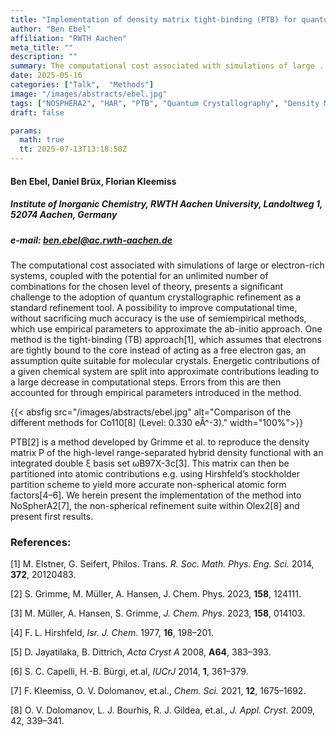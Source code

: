 ```yaml
---
title: "Implementation of density matrix tight-binding (PTB) for quantum crystallographic refinement in NoSpherA2"
author: "Ben Ebel"
affiliation: "RWTH Aachen"
meta_title: ""
description: ""
summary: The computational cost associated with simulations of large ... presents a significant challenge to the adoption of quantum crystallographic refinement as a standard refinement tool. A possibility to improve computational time, without sacrificing much accuracy is the use of semiempirical methods, which use empirical parameters..
date: 2025-05-16  
categories: ["Talk",  "Methods"]
image: "/images/abstracts/ebel.jpg"
tags: ["NOSPHERA2", "HAR", "PTB", "Quantum Crystallography", "Density Matrix", "Tight-Binding", "Semiempirical Methods"]
draft: false

params:
  math: true
  tt: 2025-07-13T13:18:50Z
---
```


#### Ben Ebel, Daniel Brüx, Florian Kleemiss

##### Institute of Inorganic Chemistry, RWTH Aachen University, Landoltweg 1, 52074 Aachen, Germany

##### e-mail: ben.ebel@ac.rwth-aachen.de

The computational cost associated with simulations of large or electron-rich systems, coupled with the potential for an unlimited number of combinations for the chosen level of theory, presents a significant challenge to the adoption of quantum crystallographic refinement as a standard refinement tool. A possibility to improve computational time, without sacrificing much accuracy is the use of semiempirical methods, which use empirical parameters to approximate the ab-initio approach. One method is the tight-binding (TB) approach[1], which assumes that electrons are tightly bound to the core instead of acting as a free electron gas, an assumption quite suitable for molecular crystals. Energetic contributions of a given chemical system are split into approximate contributions leading to a large decrease in computational steps. Errors from this are then accounted for through empirical parameters introduced in the method.

{{< absfig src="/images/abstracts/ebel.jpg" alt="Comparison of the different methods for Co110[8] (Level: 0.330 eÅ^-3)." width="100%">}}

PTB[2] is a method developed by Grimme et al. to reproduce the density matrix P of the high-level range-separated hybrid density functional with an integrated double ξ basis set ωB97X-3c[3]. This matrix can then be partitioned into atomic contributions e.g. using Hirshfeld’s stockholder partition scheme to yield more accurate non-spherical atomic form factors[4–6]. We herein present the implementation of the method into NoSpherA2[7], the non-spherical refinement suite within Olex2[8] and present first results.



### References:

[1] M. Elstner, G. Seifert, Philos. Trans. *R. Soc. Math. Phys. Eng. Sci.* 2014, **372**, 20120483.

[2] S. Grimme, M. Müller, A. Hansen, J. Chem. Phys. 2023, **158**, 124111.

[3] M. Müller, A. Hansen, S. Grimme, *J. Chem. Phys*. 2023, **158**, 014103.

[4] F. L. Hirshfeld, *Isr. J. Chem*. 1977, **16**, 198–201.

[5] D. Jayatilaka, B. Dittrich, *Acta Cryst A* 2008, **A64**, 383–393.

[6] S. C. Capelli, H.-B. Bürgi, et.al, *IUCrJ* 2014, **1**, 361–379.

[7] F. Kleemiss, O. V. Dolomanov, et.al., *Chem. Sci.* 2021, **12**, 1675–1692.

[8] O. V. Dolomanov, L. J. Bourhis, R. J. Gildea, et.al., *J. Appl. Cryst*. 2009, 42, 339–341.

